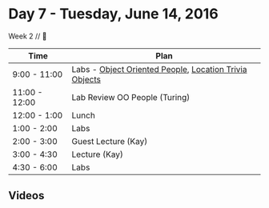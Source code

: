 # Day 7 - Tuesday, June 14, 2016 

Week 2 // :blue_heart:

Time       | Plan     |
----------------|-------
9:00 - 11:00  |  Labs - [Object Oriented People](https://learn.co/tracks/ios-new/objects-in-objective-c/basic-objects/object-oriented-people), [Location Trivia Objects](https://learn.co/tracks/ios-new/objects-in-objective-c/basic-objects/location-trivia-objects)
11:00 - 12:00   | Lab Review OO People (Turing)
12:00 - 1:00   | Lunch
1:00 - 2:00    | Labs
2:00 - 3:00    | Guest Lecture (Kay)
3:00 - 4:30    | Lecture (Kay)
4:30 - 6:00 | Labs

## Videos




